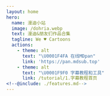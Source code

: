 ```yaml
---
layout: home
hero:
  name: 漫迪小站
  image: /dohria.webp
  text: 漫迪&朋友们作品合集
  tagline: We ♥️ Cartoons
  actions:
    - theme: alt
      text: "\U0001F4FA 在线MDpan"
      link: 'https://pan.mdsub.top'
    - theme: alt
      text: "\U0001F9F0 字幕教程和工具"
      link: /tutorial/1.字幕教程首页
<!--@include: ./features.md-->
---
```


<style>
:root {
  --vp-home-hero-name-color: transparent;
  --vp-home-hero-name-background: -webkit-linear-gradient(120deg, #5d34fe 30%, #41d1ff);

  --vp-home-hero-image-background-image: linear-gradient(-45deg, #1d34fe 50%, #47caff 50%);
  --vp-home-hero-image-filter: blur(44px);
}

@media (min-width: 640px) {
  :root {
    --vp-home-hero-image-filter: blur(56px);
  }
}

@media (min-width: 960px) {
  :root {
    --vp-home-hero-image-filter: blur(68px);
  }
}
</style>
